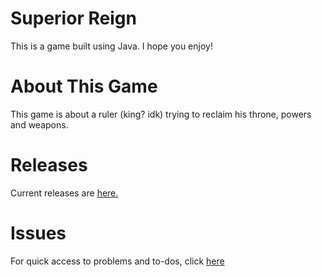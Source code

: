 # Superior Reign
This is a game built using Java. I hope you enjoy!

# About This Game
This game is about a ruler (king? idk) trying to reclaim his throne, powers and weapons.

# Releases
Current releases are [here.](https://github.com/LordSuperior77/Superior-Reign/releases)

# Issues
For quick access to problems and to-dos, click [here](https://github.com/LordSuperior77/Superior-Reign/issues)
